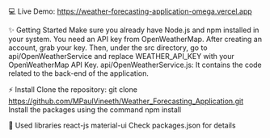 💻 Live Demo:
https://weather-forecasting-application-omega.vercel.app

✨ Getting Started
Make sure you already have Node.js and npm installed in your system.
You need an API key from OpenWeatherMap. After creating an account, grab your key.
Then, under the src directory, go to api/OpenWeatherService and replace WEATHER_API_KEY with your OpenWeatherMap API Key.
api/OpenWeatherService.js: It contains the code related to the back-end of the application.

⚡ Install
Clone the repository:
git clone https://github.com/MPaulVineeth/Weather_Forecasting_Application.git
Install the packages using the command npm install

📙 Used libraries
react-js
material-ui
Check packages.json for details

